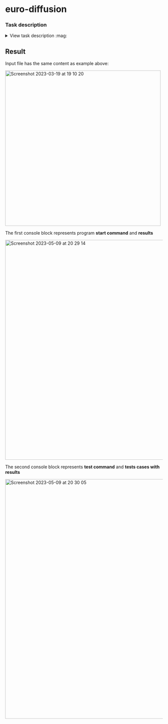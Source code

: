 # euro-diffusion
### Task description
<details>
<summary>View task description :mag:</summary>

>You must write a program to simulate the dissemination of euro coins throughout Europe, using a
>highly simplified model. Restrict your attention to a single euro denomination. Represent European
>cities as points in a rectangular grid. Each city may have up to 4 neighbors (one to the north, east,
>south and west). Each city belongs to a country, and a country is a rectangular part of the plane. The
>figure below shows a map with 3 countries and 28 cities. The graph of countries is connected, but
>countries may border holes that represent seas, or non-euro countries such as Switzerland or
>Denmark. Initially, each city has one million (1000000) coins in its country’s motif. Every day a
>representative portion of coins, based on the city’s beginning day balance, is transported to each
>neighbor of the city. A representative portion is defined as one coin for every full 1000 coins of a
>motif.
>
><img width="200" alt="Screenshot 2023-03-19 at 19 04 24" src="https://user-images.githubusercontent.com/50664700/226192637-4aa8153d-52a0-4ed1-9a29-ecfa7560d667.png">

>Input<br/>
>The input consists of several test cases. The first line of each test case is the number of countries
>(1 ≤ c ≤ 20). The next c lines describe each country. The country description has the format: name xl
>yl xh yh, where name is a single word with at most 25 characters; xl, yl are the lower left city
>coordinates of that country (most southwestward city ) and xh, yh are the upper right city
>coordinates of that country (most northeastward city). 1 ≤ xl ≤ xh ≤ 10 and 1 ≤ yl ≤ yh ≤ 10. The last
>case in the input is followed by a single zero.
><br/><br/>
>Output<br/>
>For each test case, print a line indicating the case number, followed by a line for each country with
>the country name and number of days for that country to become complete. Order the countries by
>days to completion. If two countries have identical days to completion, order them alphabetically by
>name.
>
><img width="400" alt="Screenshot 2023-03-19 at 19 04 43" src="https://user-images.githubusercontent.com/50664700/226192824-f64beaa4-0fbd-4542-b6f5-4723fc48b53c.png">
</details>

## Result
Input file has the same content as example above:

<img width="497" alt="Screenshot 2023-03-19 at 19 10 20" src="https://user-images.githubusercontent.com/50664700/226194481-4a52d559-c6cc-403a-bed5-5c123d4fc42a.png">

The first console block represents program **start command** and **results**<br/>

<img width="703" alt="Screenshot 2023-05-09 at 20 29 14" src="https://github.com/annavasylashko/euro-diffusion/assets/50664700/2d0f40e5-62a0-4acc-b265-3ae4e8ff485d">

The second console block represents **test command** and **tests cases with results**

<img width="766" alt="Screenshot 2023-05-09 at 20 30 05" src="https://github.com/annavasylashko/euro-diffusion/assets/50664700/ead04312-6306-4379-a2b8-308bfda5fe8b">
